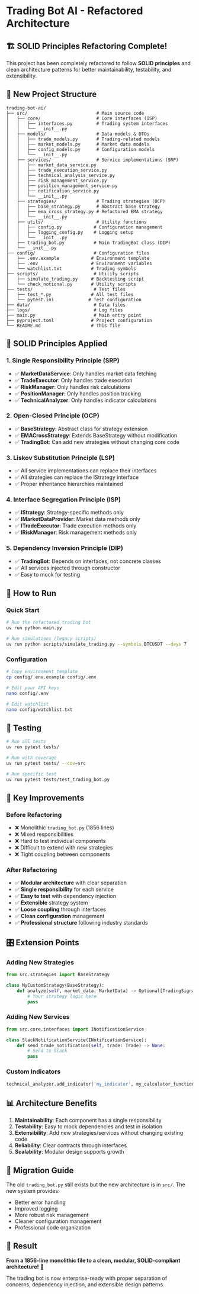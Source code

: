 # Trading Bot AI - Refactored Architecture

## 🏗️ **SOLID Principles Refactoring Complete!**

This project has been completely refactored to follow **SOLID principles** and clean architecture patterns for better maintainability, testability, and extensibility.

## 📁 **New Project Structure**

```
trading-bot-ai/
├── src/                          # Main source code
│   ├── core/                     # Core interfaces (ISP)
│   │   ├── interfaces.py         # Trading system interfaces
│   │   └── __init__.py
│   ├── models/                   # Data models & DTOs
│   │   ├── trade_models.py       # Trading-related models
│   │   ├── market_models.py      # Market data models
│   │   ├── config_models.py      # Configuration models
│   │   └── __init__.py
│   ├── services/                 # Service implementations (SRP)
│   │   ├── market_data_service.py
│   │   ├── trade_execution_service.py
│   │   ├── technical_analysis_service.py
│   │   ├── risk_management_service.py
│   │   ├── position_management_service.py
│   │   ├── notification_service.py
│   │   └── __init__.py
│   ├── strategies/               # Trading strategies (OCP)
│   │   ├── base_strategy.py      # Abstract base strategy
│   │   ├── ema_cross_strategy.py # Refactored EMA strategy
│   │   └── __init__.py
│   ├── utils/                    # Utility functions
│   │   ├── config.py            # Configuration management
│   │   ├── logging_config.py    # Logging setup
│   │   └── __init__.py
│   ├── trading_bot.py           # Main TradingBot class (DIP)
│   └── __init__.py
├── config/                      # Configuration files
│   ├── .env.example            # Environment template
│   ├── .env                    # Environment variables
│   └── watchlist.txt           # Trading symbols
├── scripts/                     # Utility scripts
│   ├── simulate_trading.py     # Backtesting script
│   └── check_notional.py       # Utility scripts
├── tests/                       # Test files
│   ├── test_*.py               # All test files
│   └── pytest.ini             # Test configuration
├── data/                        # Data files
├── logs/                        # Log files
├── main.py                      # Main entry point
├── pyproject.toml              # Project configuration
└── README.md                   # This file
```

## 🎯 **SOLID Principles Applied**

### **1. Single Responsibility Principle (SRP)**

- ✅ **MarketDataService**: Only handles market data fetching
- ✅ **TradeExecutor**: Only handles trade execution
- ✅ **RiskManager**: Only handles risk calculations
- ✅ **PositionManager**: Only handles position tracking
- ✅ **TechnicalAnalyzer**: Only handles indicator calculations

### **2. Open-Closed Principle (OCP)**

- ✅ **BaseStrategy**: Abstract class for strategy extension
- ✅ **EMACrossStrategy**: Extends BaseStrategy without modification
- ✅ **TradingBot**: Can add new strategies without changing core code

### **3. Liskov Substitution Principle (LSP)**

- ✅ All service implementations can replace their interfaces
- ✅ All strategies can replace the IStrategy interface
- ✅ Proper inheritance hierarchies maintained

### **4. Interface Segregation Principle (ISP)**

- ✅ **IStrategy**: Strategy-specific methods only
- ✅ **IMarketDataProvider**: Market data methods only
- ✅ **ITradeExecutor**: Trade execution methods only
- ✅ **IRiskManager**: Risk management methods only

### **5. Dependency Inversion Principle (DIP)**

- ✅ **TradingBot**: Depends on interfaces, not concrete classes
- ✅ All services injected through constructor
- ✅ Easy to mock for testing

## 🚀 **How to Run**

### **Quick Start**

```bash
# Run the refactored trading bot
uv run python main.py

# Run simulations (legacy scripts)
uv run python scripts/simulate_trading.py --symbols BTCUSDT --days 7
```

### **Configuration**

```bash
# Copy environment template
cp config/.env.example config/.env

# Edit your API keys
nano config/.env

# Edit watchlist
nano config/watchlist.txt
```

## 🧪 **Testing**

```bash
# Run all tests
uv run pytest tests/

# Run with coverage
uv run pytest tests/ --cov=src

# Run specific test
uv run pytest tests/test_trading_bot.py
```

## 🔧 **Key Improvements**

### **Before Refactoring**

- ❌ Monolithic `trading_bot.py` (1856 lines)
- ❌ Mixed responsibilities
- ❌ Hard to test individual components
- ❌ Difficult to extend with new strategies
- ❌ Tight coupling between components

### **After Refactoring**

- ✅ **Modular architecture** with clear separation
- ✅ **Single responsibility** for each service
- ✅ **Easy to test** with dependency injection
- ✅ **Extensible** strategy system
- ✅ **Loose coupling** through interfaces
- ✅ **Clean configuration** management
- ✅ **Professional structure** following industry standards

## 🎛️ **Extension Points**

### **Adding New Strategies**

```python
from src.strategies import BaseStrategy

class MyCustomStrategy(BaseStrategy):
    def analyze(self, market_data: MarketData) -> Optional[TradingSignal]:
        # Your strategy logic here
        pass
```

### **Adding New Services**

```python
from src.core.interfaces import INotificationService

class SlackNotificationService(INotificationService):
    def send_trade_notification(self, trade: Trade) -> None:
        # Send to Slack
        pass
```

### **Custom Indicators**

```python
technical_analyzer.add_indicator('my_indicator', my_calculator_function)
```

## 📊 **Architecture Benefits**

1. **Maintainability**: Each component has a single responsibility
2. **Testability**: Easy to mock dependencies and test in isolation
3. **Extensibility**: Add new strategies/services without changing existing code
4. **Reliability**: Clear contracts through interfaces
5. **Scalability**: Modular design supports growth

## 🔄 **Migration Guide**

The old `trading_bot.py` still exists but the new architecture is in `src/`. The new system provides:

- Better error handling
- Improved logging
- More robust risk management
- Cleaner configuration management
- Professional code organization

## 🎉 **Result**

**From a 1856-line monolithic file to a clean, modular, SOLID-compliant architecture!** 🚀

The trading bot is now enterprise-ready with proper separation of concerns, dependency injection, and extensible design patterns.
